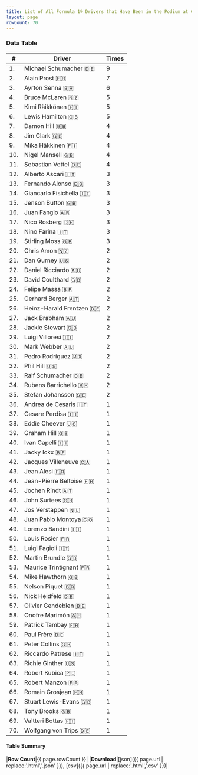 ```yaml
---
title: List of All Formula 1® Drivers that Have Been in the Podium at Circuit de Spa-Francorchamps
layout: page
rowCount: 70
---
```


<canvas id="chart" width="400" height="180"></canvas>
<script>
var data = {
    "datasets": [
        {
            "backgroundColor": [
                "#f3a935",
                "#f3a935",
                "#f3a935",
                "#f3a935",
                "#f3a935",
                "#f3a935",
                "#f3a935",
                "#f3a935",
                "#f3a935",
                "#f3a935",
                "#f3a935",
                "#f3a935",
                "#f3a935",
                "#f3a935",
                "#f3a935",
                "#f3a935",
                "#f3a935",
                "#f3a935",
                "#f3a935",
                "#f3a935",
                "#f3a935",
                "#f3a935",
                "#f3a935",
                "#f3a935",
                "#f3a935",
                "#f3a935",
                "#f3a935",
                "#f3a935",
                "#f3a935",
                "#f3a935",
                "#f3a935",
                "#f3a935",
                "#f3a935",
                "#f3a935",
                "#f3a935",
                "#f3a935",
                "#f3a935",
                "#f3a935",
                "#f3a935",
                "#f3a935",
                "#f3a935",
                "#f3a935",
                "#f3a935",
                "#f3a935",
                "#f3a935",
                "#f3a935",
                "#f3a935",
                "#f3a935",
                "#f3a935",
                "#f3a935",
                "#f3a935",
                "#f3a935",
                "#f3a935",
                "#f3a935",
                "#f3a935",
                "#f3a935",
                "#f3a935",
                "#f3a935",
                "#f3a935",
                "#f3a935",
                "#f3a935",
                "#f3a935",
                "#f3a935",
                "#f3a935",
                "#f3a935",
                "#f3a935",
                "#f3a935",
                "#f3a935",
                "#f3a935",
                "#f3a935"
            ],
            "borderColor": [
                "#f68639",
                "#f68639",
                "#f68639",
                "#f68639",
                "#f68639",
                "#f68639",
                "#f68639",
                "#f68639",
                "#f68639",
                "#f68639",
                "#f68639",
                "#f68639",
                "#f68639",
                "#f68639",
                "#f68639",
                "#f68639",
                "#f68639",
                "#f68639",
                "#f68639",
                "#f68639",
                "#f68639",
                "#f68639",
                "#f68639",
                "#f68639",
                "#f68639",
                "#f68639",
                "#f68639",
                "#f68639",
                "#f68639",
                "#f68639",
                "#f68639",
                "#f68639",
                "#f68639",
                "#f68639",
                "#f68639",
                "#f68639",
                "#f68639",
                "#f68639",
                "#f68639",
                "#f68639",
                "#f68639",
                "#f68639",
                "#f68639",
                "#f68639",
                "#f68639",
                "#f68639",
                "#f68639",
                "#f68639",
                "#f68639",
                "#f68639",
                "#f68639",
                "#f68639",
                "#f68639",
                "#f68639",
                "#f68639",
                "#f68639",
                "#f68639",
                "#f68639",
                "#f68639",
                "#f68639",
                "#f68639",
                "#f68639",
                "#f68639",
                "#f68639",
                "#f68639",
                "#f68639",
                "#f68639",
                "#f68639",
                "#f68639",
                "#f68639"
            ],
            "borderWidth": 1,
            "data": [
                9.0,
                7.0,
                6.0,
                5.0,
                5.0,
                5.0,
                4.0,
                4.0,
                4.0,
                4.0,
                4.0,
                3.0,
                3.0,
                3.0,
                3.0,
                3.0,
                3.0,
                3.0,
                3.0,
                2.0,
                2.0,
                2.0,
                2.0,
                2.0,
                2.0,
                2.0,
                2.0,
                2.0,
                2.0,
                2.0,
                2.0,
                2.0,
                2.0,
                2.0,
                2.0,
                1.0,
                1.0,
                1.0,
                1.0,
                1.0,
                1.0,
                1.0,
                1.0,
                1.0,
                1.0,
                1.0,
                1.0,
                1.0,
                1.0,
                1.0,
                1.0,
                1.0,
                1.0,
                1.0,
                1.0,
                1.0,
                1.0,
                1.0,
                1.0,
                1.0,
                1.0,
                1.0,
                1.0,
                1.0,
                1.0,
                1.0,
                1.0,
                1.0,
                1.0,
                1.0
            ],
            "label": "Times"
        }
    ],
    "labels": [
        "Michael Schumacher",
        "Alain Prost",
        "Ayrton Senna",
        "Bruce McLaren",
        "Kimi Räikkönen",
        "Lewis Hamilton",
        "Damon Hill",
        "Jim Clark",
        "Mika Häkkinen",
        "Nigel Mansell",
        "Sebastian Vettel",
        "Alberto Ascari",
        "Fernando Alonso",
        "Giancarlo Fisichella",
        "Jenson Button",
        "Juan Fangio",
        "Nico Rosberg",
        "Nino Farina",
        "Stirling Moss",
        "Chris Amon",
        "Dan Gurney",
        "Daniel Ricciardo",
        "David Coulthard",
        "Felipe Massa",
        "Gerhard Berger",
        "Heinz-Harald Frentzen",
        "Jack Brabham",
        "Jackie Stewart",
        "Luigi Villoresi",
        "Mark Webber",
        "Pedro Rodríguez",
        "Phil Hill",
        "Ralf Schumacher",
        "Rubens Barrichello",
        "Stefan Johansson",
        "Andrea de Cesaris",
        "Cesare Perdisa",
        "Eddie Cheever",
        "Graham Hill",
        "Ivan Capelli",
        "Jacky Ickx",
        "Jacques Villeneuve",
        "Jean Alesi",
        "Jean-Pierre Beltoise",
        "Jochen Rindt",
        "John Surtees",
        "Jos Verstappen",
        "Juan Pablo Montoya",
        "Lorenzo Bandini",
        "Louis Rosier",
        "Luigi Fagioli",
        "Martin Brundle",
        "Maurice Trintignant",
        "Mike Hawthorn",
        "Nelson Piquet",
        "Nick Heidfeld",
        "Olivier Gendebien",
        "Onofre Marimón",
        "Patrick Tambay",
        "Paul Frère",
        "Peter Collins",
        "Riccardo Patrese",
        "Richie Ginther",
        "Robert Kubica",
        "Robert Manzon",
        "Romain Grosjean",
        "Stuart Lewis-Evans",
        "Tony Brooks",
        "Valtteri Bottas",
        "Wolfgang von Trips"
    ]
};
var options = {
  legend: {
    display: false
  },
  scales: {
    xAxes: [{
      ticks: {
        beginAtZero: true,
        maxRotation: 180,
        display: window.innerWidth > 800
      }
    }],
    yAxes: [{
      ticks: {
        beginAtZero: true
      }
    }]
  },
  onResize: function(chart, size) {
    chart.options.scales.xAxes[0].ticks.display = size.width > 800;
  }
};
var chart = new Chart("chart", {
    data: data,
    type: 'bar',
    options: options
});
</script>

<!-- div id="chart-navigation">
<button onclick="window.location = chart.toBase64Image();">Save as Image</button>
<button onclick="window.location = chart.toBase64Image();">Hello</button>
<button onclick="window.location = chart.toBase64Image();">Hello</button>
<select>
<option>one</option>
<option>two</option>
<option>three</option>
</select>
</div -->




### Data Table

| # | Driver | Times |
|--|--|--|
| 1. | Michael Schumacher 🇩🇪 | 9 |
| 2. | Alain Prost 🇫🇷 | 7 |
| 3. | Ayrton Senna 🇧🇷 | 6 |
| 4. | Bruce McLaren 🇳🇿 | 5 |
| 5. | Kimi Räikkönen 🇫🇮 | 5 |
| 6. | Lewis Hamilton 🇬🇧 | 5 |
| 7. | Damon Hill 🇬🇧 | 4 |
| 8. | Jim Clark 🇬🇧 | 4 |
| 9. | Mika Häkkinen 🇫🇮 | 4 |
| 10. | Nigel Mansell 🇬🇧 | 4 |
| 11. | Sebastian Vettel 🇩🇪 | 4 |
| 12. | Alberto Ascari 🇮🇹 | 3 |
| 13. | Fernando Alonso 🇪🇸 | 3 |
| 14. | Giancarlo Fisichella 🇮🇹 | 3 |
| 15. | Jenson Button 🇬🇧 | 3 |
| 16. | Juan Fangio 🇦🇷 | 3 |
| 17. | Nico Rosberg 🇩🇪 | 3 |
| 18. | Nino Farina 🇮🇹 | 3 |
| 19. | Stirling Moss 🇬🇧 | 3 |
| 20. | Chris Amon 🇳🇿 | 2 |
| 21. | Dan Gurney 🇺🇸 | 2 |
| 22. | Daniel Ricciardo 🇦🇺 | 2 |
| 23. | David Coulthard 🇬🇧 | 2 |
| 24. | Felipe Massa 🇧🇷 | 2 |
| 25. | Gerhard Berger 🇦🇹 | 2 |
| 26. | Heinz-Harald Frentzen 🇩🇪 | 2 |
| 27. | Jack Brabham 🇦🇺 | 2 |
| 28. | Jackie Stewart 🇬🇧 | 2 |
| 29. | Luigi Villoresi 🇮🇹 | 2 |
| 30. | Mark Webber 🇦🇺 | 2 |
| 31. | Pedro Rodríguez 🇲🇽 | 2 |
| 32. | Phil Hill 🇺🇸 | 2 |
| 33. | Ralf Schumacher 🇩🇪 | 2 |
| 34. | Rubens Barrichello 🇧🇷 | 2 |
| 35. | Stefan Johansson 🇸🇪 | 2 |
| 36. | Andrea de Cesaris 🇮🇹 | 1 |
| 37. | Cesare Perdisa 🇮🇹 | 1 |
| 38. | Eddie Cheever 🇺🇸 | 1 |
| 39. | Graham Hill 🇬🇧 | 1 |
| 40. | Ivan Capelli 🇮🇹 | 1 |
| 41. | Jacky Ickx 🇧🇪 | 1 |
| 42. | Jacques Villeneuve 🇨🇦 | 1 |
| 43. | Jean Alesi 🇫🇷 | 1 |
| 44. | Jean-Pierre Beltoise 🇫🇷 | 1 |
| 45. | Jochen Rindt 🇦🇹 | 1 |
| 46. | John Surtees 🇬🇧 | 1 |
| 47. | Jos Verstappen 🇳🇱 | 1 |
| 48. | Juan Pablo Montoya 🇨🇴 | 1 |
| 49. | Lorenzo Bandini 🇮🇹 | 1 |
| 50. | Louis Rosier 🇫🇷 | 1 |
| 51. | Luigi Fagioli 🇮🇹 | 1 |
| 52. | Martin Brundle 🇬🇧 | 1 |
| 53. | Maurice Trintignant 🇫🇷 | 1 |
| 54. | Mike Hawthorn 🇬🇧 | 1 |
| 55. | Nelson Piquet 🇧🇷 | 1 |
| 56. | Nick Heidfeld 🇩🇪 | 1 |
| 57. | Olivier Gendebien 🇧🇪 | 1 |
| 58. | Onofre Marimón 🇦🇷 | 1 |
| 59. | Patrick Tambay 🇫🇷 | 1 |
| 60. | Paul Frère 🇧🇪 | 1 |
| 61. | Peter Collins 🇬🇧 | 1 |
| 62. | Riccardo Patrese 🇮🇹 | 1 |
| 63. | Richie Ginther 🇺🇸 | 1 |
| 64. | Robert Kubica 🇵🇱 | 1 |
| 65. | Robert Manzon 🇫🇷 | 1 |
| 66. | Romain Grosjean 🇫🇷 | 1 |
| 67. | Stuart Lewis-Evans 🇬🇧 | 1 |
| 68. | Tony Brooks 🇬🇧 | 1 |
| 69. | Valtteri Bottas 🇫🇮 | 1 |
| 70. | Wolfgang von Trips 🇩🇪 | 1 |

#### Table Summary

|**Row Count**|{{ page.rowCount }}|
|**Download**|[json]({{ page.url | replace:'.html','.json' }}), [csv]({{ page.url | replace:'.html','.csv' }})|
